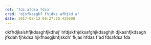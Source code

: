 ```yaml
---
ref: 'fds afdsa fdsa'
cred: 'djsfkasghf fhjdks afhjkd a'
date: 2017-08-12 09:27:20.425000
---
```


dkfhdjkalshfjkdsaghfjkdhsj' hfdjskfhjdksafghjkdsaghjh djkashfjkdsagh jfkdah fjhkdsa hjkfhasgjkhfjskdh' fkjas hfdas f'ad fdsafdsa fda